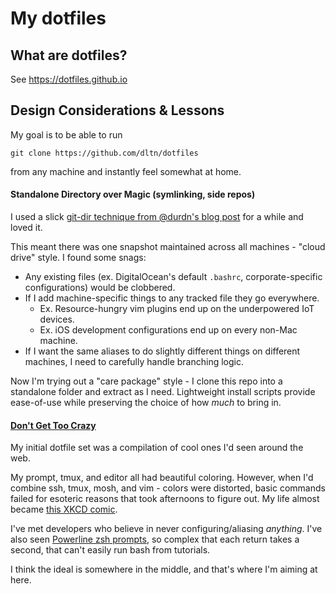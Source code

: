 # My dotfiles

## What are dotfiles?
See https://dotfiles.github.io

## Design Considerations & Lessons

My goal is to be able to run 

```
git clone https://github.com/dltn/dotfiles
```

from any machine and instantly feel somewhat at home.

#### Standalone Directory over Magic (symlinking, side repos)

I used a slick [git-dir technique from @durdn's blog post](https://developer.atlassian.com/blog/2016/02/best-way-to-store-dotfiles-git-bare-repo/) 
for a while and loved it. 

This meant there was one snapshot maintained across all machines - "cloud drive" style. I found some snags:

* Any existing files (ex. DigitalOcean's default `.bashrc`, corporate-specific configurations) would be clobbered. 
* If I add machine-specific things to any tracked file they go everywhere.
  * Ex. Resource-hungry vim plugins end up on the underpowered IoT devices.
  * Ex. iOS development configurations end up on every non-Mac machine.
* If I want the same aliases to do slightly different things on different machines, I need to carefully handle branching logic.

Now I'm trying out a "care package" style - I clone this repo into a standalone folder and extract as I need.
Lightweight install scripts provide ease-of-use while preserving the choice of how *much* to bring in.

#### [Don't Get Too Crazy](https://en.wikipedia.org/wiki/KISS_principle)

My initial dotfile set was a compilation of cool ones I'd seen around the web. 

My prompt, tmux, and editor all had beautiful coloring. However, when I'd combine ssh, tmux, mosh, and 
vim - colors were distorted, basic commands failed for esoteric reasons that took afternoons to figure out.
My life almost became [this XKCD comic](https://xkcd.com/1172/).

I've met developers who believe in never 
configuring/aliasing *anything*. I've also seen 
[Powerline zsh prompts](https://github.com/b-ryan/powerline-shell), so complex that each 
return takes a second, that can't easily run bash from tutorials. 

I think the ideal is somewhere in the middle, and that's where I'm aiming at here.


